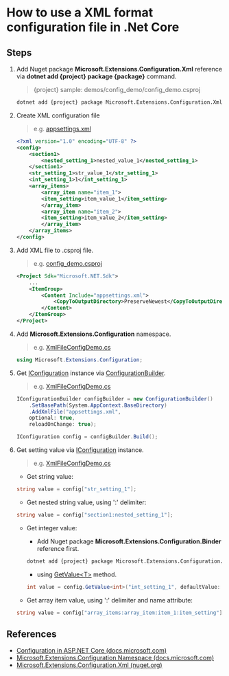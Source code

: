 # How to use a XML format configuration file in .Net Core

## Steps

1. Add Nuget package **Microsoft.Extensions.Configuration.Xml** reference via **dotnet add {project} package {package}** command.

    > {project} sample: demos/config_demo/config_demo.csproj

    ```bash
    dotnet add {project} package Microsoft.Extensions.Configuration.Xml
    ```

2. Create XML configuration file

   > e.g. [appsettings.xml](../../demos/config_demo/appsettings.xml)

    ```xml
    <?xml version="1.0" encoding="UTF-8" ?>
    <config>
        <section1>
            <nested_setting_1>nested_value_1</nested_setting_1>
        </section1>
        <str_setting_1>str_value_1</str_setting_1>
        <int_setting_1>1</int_setting_1>
        <array_items>
            <array_item name="item_1">
            <item_setting>item_value_1</item_setting>
            </array_item>
            <array_item name="item_2">
            <item_setting>item_value_2</item_setting>
            </array_item>
        </array_items>
    </config>
    ```

3. Add XML file to .csproj file.

    > e.g. [config_demo.csproj](../../demos/config_demo/config_demo.csproj)
    ```xml
    <Project Sdk="Microsoft.NET.Sdk">
        ...
        <ItemGroup>
            <Content Include="appsettings.xml">
                <CopyToOutputDirectory>PreserveNewest</CopyToOutputDirectory>
            </Content>
        </ItemGroup>
    </Project>
    ```

4. Add **Microsoft.Extensions.Configuration** namespace.

    > e.g. [XmlFileConfigDemo.cs](../../demos/config_demo/XmlFileConfigDemo.cs)
    ```csharp
    using Microsoft.Extensions.Configuration;
    ```

5. Get [IConfiguration](https://docs.microsoft.com/en-us/dotnet/api/microsoft.extensions.configuration.iconfiguration) instance via [ConfigurationBuilder](https://docs.microsoft.com/en-us/dotnet/api/microsoft.extensions.configuration.configurationbuilder).

    > e.g. [XmlFileConfigDemo.cs](../../demos/config_demo/XmlFileConfigDemo.cs)
    ```csharp
    IConfigurationBuilder configBuilder = new ConfigurationBuilder()
        .SetBasePath(System.AppContext.BaseDirectory)
        .AddXmlFile("appsettings.xml", 
        optional: true, 
        reloadOnChange: true);

    IConfiguration config = configBuilder.Build();
    ```

6. Get setting value via [IConfiguration](https://docs.microsoft.com/en-us/dotnet/api/microsoft.extensions.configuration.iconfiguration) instance.

    > e.g. [XmlFileConfigDemo.cs](../../demos/config_demo/XmlFileConfigDemo.cs)
    * Get string value:
    ```csharp
    string value = config["str_setting_1"];
    ```

    * Get nested string value, using ':' delimiter:
    ```csharp
    string value = config["section1:nested_setting_1"];
    ```

    * Get integer value:
        * Add Nuget package **Microsoft.Extensions.Configuration.Binder** reference first.
        ```bash
        dotnet add {project} package Microsoft.Extensions.Configuration.Binder
        ```
        * using [GetValue&lt;T&gt;](https://docs.microsoft.com/en-us/dotnet/api/microsoft.extensions.configuration.configurationbinder.getvalue) method.
        ```csharp
        int value = config.GetValue<int>("int_setting_1", defaultValue: 0);
        ```

    * Get array item value, using ':' delimiter and name attribute:
    ```csharp
    string value = config["array_items:array_item:item_1:item_setting"];
    ```

## References

* [Configuration in ASP.NET Core (docs.microsoft.com)](https://docs.microsoft.com/en-us/aspnet/core/fundamentals/configuration/)
* [Microsoft.Extensions.Configuration Namespace (docs.microsoft.com)](https://docs.microsoft.com/en-us/dotnet/api/microsoft.extensions.configuration)
* [Microsoft.Extensions.Configuration.Xml (nuget.org)](https://www.nuget.org/packages/Microsoft.Extensions.Configuration.Xml)